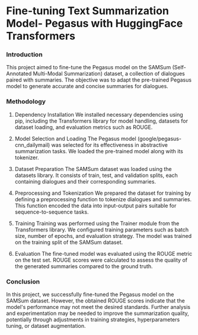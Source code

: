 # Fine-tuning Text Summarization Model- Pegasus with HuggingFace Transformers

### Introduction

This project aimed to fine-tune the Pegasus model on the SAMSum (Self-Annotated Multi-Modal Summarization) dataset, a collection of dialogues paired with summaries. The objective was to adapt the pre-trained Pegasus model to generate accurate and concise summaries for dialogues.

### Methodology

1. Dependency Installation
We installed necessary dependencies using pip, including the Transformers library for model handling, datasets for dataset loading, and evaluation metrics such as ROUGE.

2. Model Selection and Loading
The Pegasus model (google/pegasus-cnn_dailymail) was selected for its effectiveness in abstractive summarization tasks. We loaded the pre-trained model along with its tokenizer.

3. Dataset Preparation
The SAMSum dataset was loaded using the datasets library. It consists of train, test, and validation splits, each containing dialogues and their corresponding summaries.

4. Preprocessing and Tokenization
We prepared the dataset for training by defining a preprocessing function to tokenize dialogues and summaries. This function encoded the data into input-output pairs suitable for sequence-to-sequence tasks.

5. Training
Training was performed using the Trainer module from the Transformers library. We configured training parameters such as batch size, number of epochs, and evaluation strategy. The model was trained on the training split of the SAMSum dataset.

6. Evaluation
The fine-tuned model was evaluated using the ROUGE metric on the test set. ROUGE scores were calculated to assess the quality of the generated summaries compared to the ground truth.

### Conclusion
In this project, we successfully fine-tuned the Pegasus model on the SAMSum dataset. However, the obtained ROUGE scores indicate that the model's performance may not meet the desired standards. Further analysis and experimentation may be needed to improve the summarization quality, potentially through adjustments in training strategies, hyperparameters tuning, or dataset augmentation.


